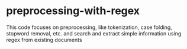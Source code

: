# preprocessing-with-regex

This code focuses on preprocessing, like tokenization, case folding, stopword removal, etc. and search and extract simple information using regex from existing documents
